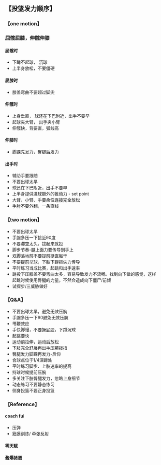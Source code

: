## 【投篮发力顺序】

### 【one motion】
### 屈髋屈膝，伸髋伸膝

#### 屈髋时
* 下蹲不起球， 沉球
* 上半身放松，不要僵硬

#### 屈膝时
* 膝盖弯曲不要超过脚尖

#### 伸髋时
* 上身垂直， 球还在下巴附近，出手不要早
* 起球夹大臂， 出手夹小臂
* 伸髋快，背要直，弧线高

#### 伸膝时
* 脚踝先发力，臀腿后发力

#### 出手时
* 辅助手要跟随
* 不要出球太早
* 球还在下巴附近，出手不要早
* 上半身提供进球额外的推动力 - set point
* 大臂、小臂、手要柔性连接完全放松
* 手肘不要外翻，一条直线

### 【two motion】
* 不要出球太早
* 手腕多压一下接近90度
* 不要滞空太久，拔起来就投
* 脚步节奏-腿上面力要传导到手上
* 双脚落地前不要提前挺直躯干
* 不要提前举球，下肢下蹲损失力传导
* 平时练习当成比赛，起跳和出手速率
* 跳投下压膝盖不要弯曲太多，容易导致发力不流畅。找到向下做的感觉，这样起跳时候使用臀腿的力量。不然会造成向下僵尸/前倾
* 试探步/三威胁做好

### 【Q&A】
* 不要出球太早，避免无效压腕
* 手腕多压一下90避免无效压腕
* 甩鞭效应
* 手快脚慢，不要撅屁股，下蹲沉球
* 起跳要快
* 运动前拉伸，运动后放松
* 下肢完全舒展再出手压腕拨指
* 臀腿发力脚踝再发力-后仰
* 合球点位于1/4深蹲处
* 平时练习脚步、上肢速率的提高
* 持球时候提前压腕
* 多关注下肢臀腿发力，忽略上身细节
* 动态练习不要静态练习
* 侧身投篮不要正身投篮

### 【Reference】
#### coach fui
* 压弹
* 筋膜训练/ 牵张反射
#### 零天赋
#### 酱爆猪腰
